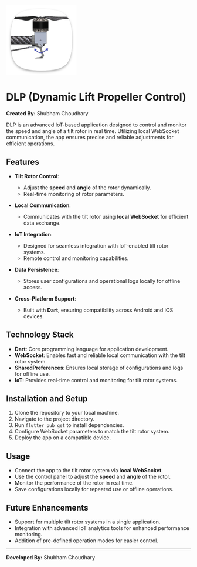 ![App Icon](android/app/src/main/res/mipmap-xxxhdpi/ic_launcher.png)

# DLP (Dynamic Lift Propeller Control)

**Created By:** Shubham Choudhary  


DLP is an advanced IoT-based application designed to control and monitor the speed and angle of a tilt rotor in real time. Utilizing local WebSocket communication, the app ensures precise and reliable adjustments for efficient operations.

## Features

- **Tilt Rotor Control**:
  - Adjust the **speed** and **angle** of the rotor dynamically.
  - Real-time monitoring of rotor parameters.

- **Local Communication**:
  - Communicates with the tilt rotor using **local WebSocket** for efficient data exchange.

- **IoT Integration**:
  - Designed for seamless integration with IoT-enabled tilt rotor systems.
  - Remote control and monitoring capabilities.

- **Data Persistence**:
  - Stores user configurations and operational logs locally for offline access.

- **Cross-Platform Support**:
  - Built with **Dart**, ensuring compatibility across Android and iOS devices.

## Technology Stack

- **Dart**: Core programming language for application development.
- **WebSocket**: Enables fast and reliable local communication with the tilt rotor system.
- **SharedPreferences**: Ensures local storage of configurations and logs for offline use.
- **IoT**: Provides real-time control and monitoring for tilt rotor systems.

## Installation and Setup

1. Clone the repository to your local machine.
2. Navigate to the project directory.
3. Run `flutter pub get` to install dependencies.
4. Configure WebSocket parameters to match the tilt rotor system.
5. Deploy the app on a compatible device.

## Usage

- Connect the app to the tilt rotor system via **local WebSocket**.
- Use the control panel to adjust the **speed** and **angle** of the rotor.
- Monitor the performance of the rotor in real time.
- Save configurations locally for repeated use or offline operations.

## Future Enhancements

- Support for multiple tilt rotor systems in a single application.
- Integration with advanced IoT analytics tools for enhanced performance monitoring.
- Addition of pre-defined operation modes for easier control.

---

**Developed By:** Shubham Choudhary
